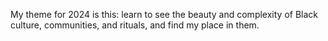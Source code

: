 ---
---
My theme for 2024 is this: learn to see the beauty and complexity of Black culture, communities, and rituals, and find my place in them.